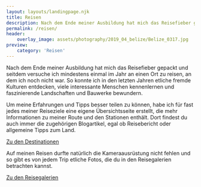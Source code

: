 ```yaml
---
layout: layouts/landingpage.njk
title: Reisen
description: Nach dem Ende meiner Ausbildung hat mich das Reisefieber gepackt und seitdem versuche ich mindestens einmal im Jahr an einen Ort zu reisen, an dem ich noch nicht war.
permalink: /reisen/
header:
    overlay_image: assets/photography/2019_04_belize/Belize_0317.jpg
preview:
    category: 'Reisen'
---
```


<div class="p-4 bg-gray-100 text-gray-700">
  <div class="container p-4 my-4 text-base sm:text-lg md:text-xl">
    <p class="mb-4">
    Nach dem Ende meiner Ausbildung hat mich das Reisefieber gepackt und seitdem versuche ich mindestens einmal im Jahr an einen Ort zu reisen, an dem ich noch nicht war.
    So konnte ich in den letzten Jahren etliche fremde Kulturen entdecken, viele interessante Menschen kennenlernen und faszinierende Landschaften und Bauwerke bewundern.
    </p>
    <p class="mb-4">
    Um meine Erfahrungen und Tipps besser teilen zu können, habe ich für fast jedes meiner Reiseziele eine eigene Übersichtsseite erstellt, die mehr Informationen zu meiner Route und den Stationen enthält.
    Dort findest du auch immer die zugehörigen Blogartikel, egal ob Reisebericht oder allgemeine Tipps zum Land.
    </p>
    <p>
        <a href="{% post_url collections.pages, 'countries' %}" class="btn">Zu den Destinationen</a>
    </p>
    <p class="mb-4 mt-12">
    Auf meinen Reisen durfte natürlich die Kameraausrüstung nicht fehlen und so gibt es von jedem Trip etliche Fotos, die du in den Reisegalerien betrachten kannst.
    </p>
    <p>
        <a href="{#% post_url collections.pages, 'gallery' %#}" class="btn">Zu den Reisegalerien</a>
    </p>
  </div>
</div>
